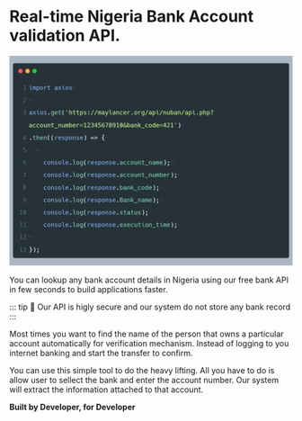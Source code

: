 # Real-time Nigeria Bank Account validation API.

![examples](images/carbon.png)


You can lookup any bank account details in Nigeria using our free bank API in few seconds to build applications faster.


::: tip
:bell: Our API is higly secure and our system do not store any bank record
:::



Most times you want to find the name of the person that owns a particular account automatically for verification mechanism. Instead of logging to you internet banking and start the transfer to confirm. 

You can use this simple tool to do the heavy lifting. All you have to do is allow user to sellect the bank and enter the account number. Our system will extract the information attached to that account.





**Built by Developer, for Developer**